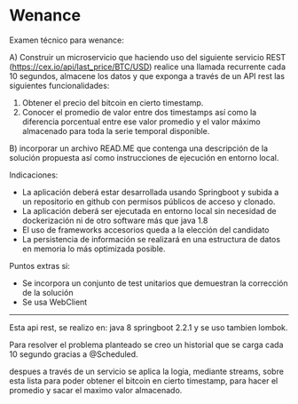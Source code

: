 # Wenance
Examen técnico para wenance:

A) Construir un microservicio que haciendo uso del siguiente servicio REST (https://cex.io/api/last_price/BTC/USD)
realice una llamada recurrente cada 10 segundos, almacene los datos y que exponga a través de un API rest las siguientes funcionalidades:

1. Obtener el precio del bitcoin en cierto timestamp.
2. Conocer el promedio de valor entre dos timestamps así como la diferencia porcentual entre ese valor promedio y el valor máximo almacenado para toda la serie temporal disponible.

B) incorporar un archivo READ.ME que contenga una descripción de la solución propuesta así como instrucciones de ejecución en entorno local.

Indicaciones:
* La aplicación deberá estar desarrollada usando Springboot y subida a un repositorio en github con permisos públicos de acceso y clonado.
* La aplicación deberá ser ejecutada en entorno local sin necesidad de dockerización ni de otro software más que java 1.8
* El uso de frameworks accesorios queda a la elección del candidato
* La persistencia de información se realizará en una estructura de datos en memoria lo más optimizada posible.

Puntos extras si:
- Se incorpora un conjunto de test unitarios que demuestran la corrección de la solución
- Se usa WebClient 

****************************************************************************************************************************************************************************

Esta api rest, se realizo en:
java 8
springboot 2.2.1
y se uso tambien lombok.

Para resolver el problema planteado se creo un historial que se carga cada 10 segundo gracias a @Scheduled. 

despues a través de un servicio se aplica la logia, mediante streams, sobre esta lista para poder obtener el bitcoin en cierto timestamp, para hacer el promedio y sacar el maximo valor almacenado.


